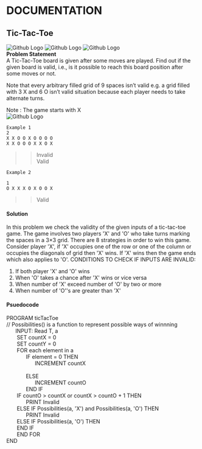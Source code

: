 # DOCUMENTATION
## Tic-Tac-Toe
![Github Logo](https://camo.githubusercontent.com/8cf04a6dcc08ed39b13778a727819581acc566e5/68747470733a2f2f696d672e736869656c64732e696f2f62616467652f2d416d617a6f6e2d626c7565)
![Github Logo](https://camo.githubusercontent.com/e579fafbb1bdb9e720e3f9c7eee3874223ef71e5/68747470733a2f2f696d672e736869656c64732e696f2f62616467652f2d507974686f6e2d627269676874677265656e)
![Github Logo](https://camo.githubusercontent.com/d4fa9897ff15062a43ea2ef2957d088d3a5d9035/68747470733a2f2f696d672e736869656c64732e696f2f62616467652f2d4c656574636f64652d76696f6c6574)<br>
**Problem Statement**<br>
A Tic-Tac-Toe board is given after some moves are played. Find out if the given board is valid, i.e., is it possible to reach this board position after some moves or not.

Note that every arbitrary filled grid of 9 spaces isn’t valid e.g. a grid filled with 3 X and 6 O isn’t valid situation because each player needs to take alternate turns.

Note :  The game starts with X<br>
![Github Logo](http://d1hyf4ir1gqw6c.cloudfront.net/wp-content/uploads/tictactoe.png)
```
Example 1
2
X X O O X O O O O 
X X O O O X X O X
```
> > Invalid<br>
> > Valid
```
Example 2

1
O X X X O X O O X
```
> > Valid

#### Solution<br>
In this problem we check the validity of the given inputs of a tic-tac-toe game. The game involves two players 'X' and 'O' who take turns marking the spaces in a 3×3 grid. There are 8 strategies in order to win this game.<br>
Consider player 'X', if 'X' occupies one of the row or one of the column or occupies the diagonals of grid then 'X' wins. If 'X' wins then the game ends which also applies to 'O'.
CONDITIONS TO CHECK IF INPUTS ARE INVALID:<br>
1. If both player 'X' and 'O' wins
2. When 'O' takes a chance after 'X' wins or vice versa
3. When number of 'X' exceed number of 'O' by two or more
4. When number of 'O''s are greater than 'X'

#### Psuedocode<br>
PROGRAM ticTacToe<br>
// Possibilities() is a function to represent possible ways of winnning<br>
&nbsp;&nbsp;&nbsp;&nbsp;&nbsp;&nbsp;INPUT: Read T, a<br>
&nbsp;&nbsp;&nbsp;&nbsp;&nbsp;&nbsp; SET countX = 0<br>
&nbsp;&nbsp;&nbsp;&nbsp;&nbsp;&nbsp; SET countY = 0<br>
&nbsp;&nbsp;&nbsp;&nbsp;&nbsp;&nbsp; FOR each element in a<br>
&nbsp;&nbsp;&nbsp;&nbsp;&nbsp;&nbsp;&nbsp;&nbsp;&nbsp;&nbsp;&nbsp;&nbsp; IF element = 0 THEN<br>
&nbsp;&nbsp;&nbsp;&nbsp;&nbsp;&nbsp;&nbsp;&nbsp;&nbsp;&nbsp;&nbsp;&nbsp;&nbsp;&nbsp;&nbsp;&nbsp;&nbsp;&nbsp; INCREMENT countX<br></br>
&nbsp;&nbsp;&nbsp;&nbsp;&nbsp;&nbsp;&nbsp;&nbsp;&nbsp;&nbsp;&nbsp;&nbsp; ELSE<br>
&nbsp;&nbsp;&nbsp;&nbsp;&nbsp;&nbsp;&nbsp;&nbsp;&nbsp;&nbsp;&nbsp;&nbsp;&nbsp;&nbsp;&nbsp;&nbsp;&nbsp;&nbsp; INCREMENT countO<br>
&nbsp;&nbsp;&nbsp;&nbsp;&nbsp;&nbsp;&nbsp;&nbsp;&nbsp;&nbsp;&nbsp;&nbsp; END IF<br>
&nbsp;&nbsp;&nbsp;&nbsp;&nbsp;&nbsp; IF countO > countX or countX > countO + 1 THEN<br>
&nbsp;&nbsp;&nbsp;&nbsp;&nbsp;&nbsp;&nbsp;&nbsp;&nbsp;&nbsp;&nbsp;&nbsp; PRINT Invalid<br>
&nbsp;&nbsp;&nbsp;&nbsp;&nbsp;&nbsp; ELSE IF Possibilities(a, 'X') and Possibilities(a, 'O') THEN<br>
&nbsp;&nbsp;&nbsp;&nbsp;&nbsp;&nbsp;&nbsp;&nbsp;&nbsp;&nbsp;&nbsp;&nbsp; PRINT Invalid<br>
&nbsp;&nbsp;&nbsp;&nbsp;&nbsp;&nbsp; ELSE IF Possibilities(a, 'O') THEN<br>
&nbsp;&nbsp;&nbsp;&nbsp;&nbsp;&nbsp; END IF<br>
&nbsp;&nbsp;&nbsp;&nbsp;&nbsp;&nbsp; END FOR<br>
END<br>



